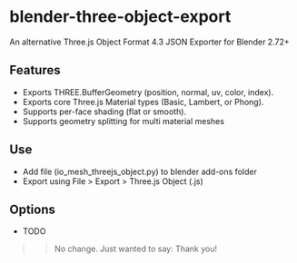 blender-three-object-export
===========================

An alternative Three.js Object Format 4.3 JSON Exporter for Blender 2.72+

## Features

 - Exports THREE.BufferGeometry (position, normal, uv, color, index).
 - Exports core Three.js Material types (Basic, Lambert, or Phong).
 - Supports per-face shading (flat or smooth).
 - Supports geometry splitting for multi material meshes

## Use

 - Add file (io_mesh_threejs_object.py) to blender add-ons folder
 - Export using File > Export > Three.js Object (.js)

## Options

 - TODO
 
 >> No change. Just wanted to say: Thank you!
